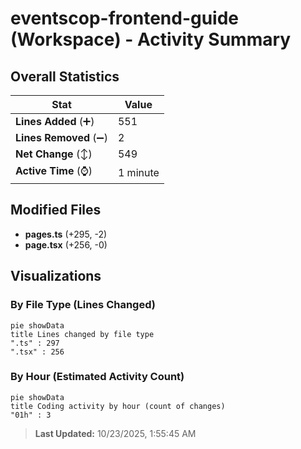 # eventscop-frontend-guide (Workspace) - Activity Summary 

## Overall Statistics

| Stat                   | Value                                                             |
| ---------------------- | ----------------------------------------------------------------- |
| **Lines Added** (➕)   | 551                                          |
| **Lines Removed** (➖) | 2                                        |
| **Net Change** (↕)    | 549                |
| **Active Time** (⌚)   | 1 minute |


## Modified Files
- **pages.ts** (+295, -2)
- **page.tsx** (+256, -0)

## Visualizations

### By File Type (Lines Changed)

```mermaid
pie showData
title Lines changed by file type
".ts" : 297
".tsx" : 256
```

### By Hour (Estimated Activity Count)

```mermaid
pie showData
title Coding activity by hour (count of changes)
"01h" : 3
```


> **Last Updated:** 10/23/2025, 1:55:45 AM
